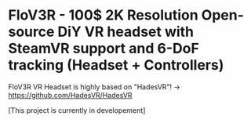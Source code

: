 # FloV3R - 100$ 2K Resolution Open-source DiY VR headset with SteamVR support and 6-DoF tracking (Headset + Controllers)

FloV3R VR Headset is highly based on "HadesVR"! -> https://github.com/HadesVR/HadesVR

[This project is currently in developement]
